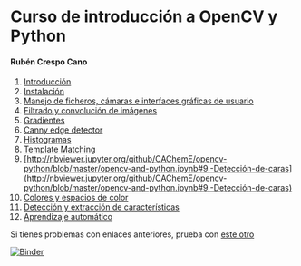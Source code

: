 # Curso de introducción a OpenCV y Python
#### Rubén Crespo Cano 


1. [Introducción](http://nbviewer.jupyter.org/github/CAChemE/opencv-python/blob/master/opencv-and-python.ipynb#1.-Introducción)
2. [Instalación](https://github.com/CAChemE/curso-opencv-python/blob/master/instalacion-opencv.md)
3. [Manejo de ficheros, cámaras e interfaces gráficas de usuario](http://nbviewer.jupyter.org/github/CAChemE/opencv-python/blob/master/opencv-and-python.ipynb#3.-Manejo-de-ficheros,-cámaras-e-interfaces-gráficas-de-usuario)
4. [Filtrado y convolución de imágenes](http://nbviewer.jupyter.org/github/CAChemE/opencv-python/blob/master/opencv-and-python.ipynb#4.-Filtrado-y-suavizado-de-imágenes)
5. [Gradientes](http://nbviewer.jupyter.org/github/CAChemE/opencv-python/blob/master/opencv-and-python.ipynb#5.-Gradientes)
6. [Canny edge detector](http://nbviewer.jupyter.org/github/CAChemE/opencv-python/blob/master/opencv-and-python.ipynb#6.-Canny-edge-detector)
7. [Histogramas](http://nbviewer.jupyter.org/github/CAChemE/opencv-python/blob/master/opencv-and-python.ipynb#7.-Histogramas)
8. [Template Matching](http://nbviewer.jupyter.org/github/CAChemE/opencv-python/blob/master/opencv-and-python.ipynb#7.-Histogramas)
9. [http://nbviewer.jupyter.org/github/CAChemE/opencv-python/blob/master/opencv-and-python.ipynb#9.-Detección-de-caras](http://nbviewer.jupyter.org/github/CAChemE/opencv-python/blob/master/opencv-and-python.ipynb#9.-Detección-de-caras)
10. [Colores y espacios de color](http://nbviewer.jupyter.org/github/CAChemE/opencv-python/blob/master/opencv-and-python.ipynb#10.-Colores-y-espacios-de-color)
11. [Detección y extracción de características](http://nbviewer.jupyter.org/github/CAChemE/opencv-python/blob/master/opencv-and-python.ipynb#11.-Detección-y-extracción-de-características-(feature-detection))
12. [Aprendizaje automático](http://nbviewer.jupyter.org/github/CAChemE/opencv-python/blob/master/opencv-and-python.ipynb#11.-Detección-y-extracción-de-características-(feature-detection))

Si tienes problemas con enlaces anteriores, prueba con [este otro](https://github.com/CAChemE/opencv-python/blob/master/opencv-and-python.ipynb)

[![Binder](http://mybinder.org/badge.svg)](http://mybinder.org:/repo/cacheme/opencv-python)
